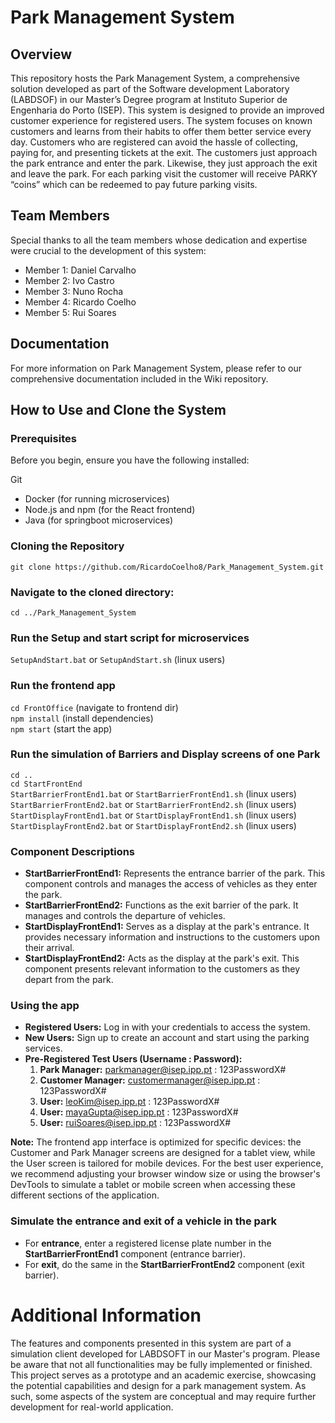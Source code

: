 # Park Management System
## Overview
This repository hosts the Park Management System, a comprehensive solution developed as part of the Software development Laboratory (LABDSOF) in our Master’s Degree program at Instituto Superior de Engenharia do Porto (ISEP). This system is designed to provide an improved customer experience for registered users. The system focuses on known customers and learns from their habits to offer them better service every day. Customers who are registered can avoid the hassle of collecting, paying for, and presenting tickets at the exit. The customers just approach the park entrance and enter the park. Likewise, they just approach the exit and leave the park. For each parking visit the customer will receive PARKY “coins” which can be redeemed to pay future parking visits.

## Team Members
Special thanks to all the team members whose dedication and expertise were crucial to the development of this system:

* Member 1: Daniel Carvalho
* Member 2: Ivo Castro
* Member 3: Nuno Rocha
* Member 4: Ricardo Coelho
* Member 5: Rui Soares

## Documentation
For more information on Park Management System, please refer to our comprehensive documentation included in the Wiki repository.        

## How to Use and Clone the System
### Prerequisites
Before you begin, ensure you have the following installed:

Git
* Docker (for running microservices)
* Node.js and npm (for the React frontend)
* Java (for springboot microservices)

### Cloning the Repository
`git clone https://github.com/RicardoCoelho8/Park_Management_System.git`

### Navigate to the cloned directory:
`cd ../Park_Management_System`

### Run the Setup and start script for microservices
`SetupAndStart.bat` or `SetupAndStart.sh` (linux users)

### Run the frontend app
`cd FrontOffice` (navigate to frontend dir)  
`npm install` (install dependencies)    
`npm start`  (start the app)   

### Run the simulation of Barriers and Display screens of one Park
`cd ..`         
`cd StartFrontEnd`     
`StartBarrierFrontEnd1.bat` or `StartBarrierFrontEnd1.sh` (linux users)      
`StartBarrierFrontEnd2.bat` or `StartBarrierFrontEnd2.sh` (linux users)     
`StartDisplayFrontEnd1.bat` or `StartDisplayFrontEnd1.sh` (linux users)     
`StartDisplayFrontEnd2.bat` or `StartDisplayFrontEnd2.sh` (linux users)     


### Component Descriptions
- **StartBarrierFrontEnd1:** Represents the entrance barrier of the park. This component controls and manages the access of vehicles as they enter the park.
- **StartBarrierFrontEnd2:** Functions as the exit barrier of the park. It manages and controls the departure of vehicles.
- **StartDisplayFrontEnd1:** Serves as a display at the park's entrance. It provides necessary information and instructions to the customers upon their arrival.
- **StartDisplayFrontEnd2:** Acts as the display at the park's exit. This component presents relevant information to the customers as they depart from the park.


### Using the app
- **Registered Users:** Log in with your credentials to access the system.
- **New Users:** Sign up to create an account and start using the parking services.
- **Pre-Registered Test Users (Username : Password):**
  1. **Park Manager:** parkmanager@isep.ipp.pt : 123PasswordX#
  2. **Customer Manager:** customermanager@isep.ipp.pt : 123PasswordX#
  3. **User:** leoKim@isep.ipp.pt : 123PasswordX#
  4. **User:** mayaGupta@isep.ipp.pt : 123PasswordX#
  5. **User:** ruiSoares@isep.ipp.pt : 123PasswordX#

**Note:** The frontend app interface is optimized for specific devices: the Customer and Park Manager screens are designed for a tablet view, while the User screen is tailored for mobile devices. For the best user experience, we recommend adjusting your browser window size or using the browser's DevTools to simulate a tablet or mobile screen when accessing these different sections of the application.


### Simulate the entrance and exit of a vehicle in the park
- For **entrance**, enter a registered license plate number in the **StartBarrierFrontEnd1** component (entrance barrier).
- For **exit**, do the same in the **StartBarrierFrontEnd2** component (exit barrier).

# Additional Information
The features and components presented in this system are part of a simulation client developed for LABDSOFT in our Master's program. Please be aware that not all functionalities may be fully implemented or finished. This project serves as a prototype and an academic exercise, showcasing the potential capabilities and design for a park management system. As such, some aspects of the system are conceptual and may require further development for real-world application.
